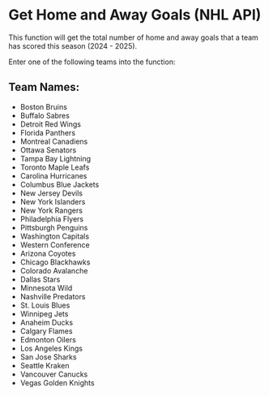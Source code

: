 # Get Home and Away Goals (NHL API)

This function will get the total number of home and away goals that a team has scored this season (2024 - 2025).

Enter one of the following teams into the function:
## Team Names:
- Boston Bruins
- Buffalo Sabres
- Detroit Red Wings
- Florida Panthers
- Montreal Canadiens
- Ottawa Senators
- Tampa Bay Lightning
- Toronto Maple Leafs
- Carolina Hurricanes
- Columbus Blue Jackets
- New Jersey Devils
- New York Islanders
- New York Rangers
- Philadelphia Flyers
- Pittsburgh Penguins
- Washington Capitals
- Western Conference
- Arizona Coyotes
- Chicago Blackhawks
- Colorado Avalanche
- Dallas Stars
- Minnesota Wild
- Nashville Predators
- St. Louis Blues
- Winnipeg Jets
- Anaheim Ducks
- Calgary Flames
- Edmonton Oilers
- Los Angeles Kings
- San Jose Sharks
- Seattle Kraken
- Vancouver Canucks
- Vegas Golden Knights
